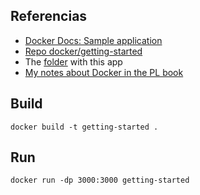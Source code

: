 ## Referencias

* [Docker Docs: Sample application](https://docs.docker.com/get-started/02_our_app/)
* [Repo docker/getting-started](https://github.com/docker/getting-started)
* The [folder](https://github.com/docker/getting-started/tree/master/app) with this app
* [My notes about Docker in the PL book](https://ull-esit-gradoii-pl.github.io/assets/temas/introduccion-a-javascript/docker.html#sample-application)

## Build 

```
docker build -t getting-started .
```

## Run 

```
docker run -dp 3000:3000 getting-started
```